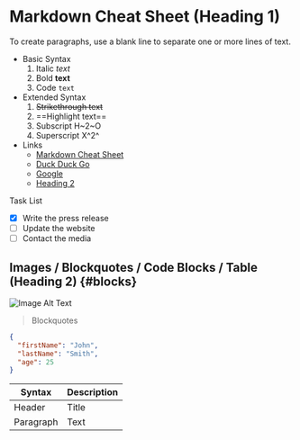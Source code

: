 # Markdown Cheat Sheet (Heading 1)

To create paragraphs, use a blank line to separate one or more lines of text.

- Basic Syntax
    1. Italic *text*
    2. Bold **text**
    3. Code `text`
- Extended Syntax
    1. ~~Strikethrough text~~
    2. ==Highlight text==
    3. Subscript H~2~O
    4. Superscript X^2^
- Links
    - [Markdown Cheat Sheet](https://www.markdownguide.org/cheat-sheet/)
    - [Duck Duck Go](https://duckduckgo.com)
    - [Google](https://google.com)
    - [Heading 2](#blocks)

Task List

- [x] Write the press release
- [ ] Update the website
- [ ] Contact the media

## Images / Blockquotes / Code Blocks / Table (Heading 2) {#blocks}

![Image Alt Text](https://picsum.photos/800/200)

> Blockquotes

```json
{
  "firstName": "John",
  "lastName": "Smith",
  "age": 25
}
```

| Syntax | Description |
| ----------- | ----------- |
| Header | Title |
| Paragraph | Text |
